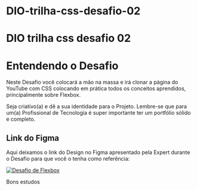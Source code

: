 # DIO-trilha-css-desafio-02

# DIO trilha css desafio 02

# Entendendo o Desafio

Neste Desafio você colocará a mão na massa e irá clonar a página do YouTube com CSS colocando em prática todos os conceitos aprendidos, principalmente sobre Flexbox.
 
Seja criativo(a) e dê a sua identidade para o Projeto. Lembre-se que para um(a) Profissional de Tecnologia é super importante ter um portfólio sólido e completo.
 
## Link do Figma

Aqui deixamos o link do Design no Figma apresentado pela Expert durante o Desafio para que você o tenha como referência:

[![Desafio de Flexbox]()](https://www.figma.com/file/lrRWUZPKnqMDZrSDJmZxUS/Desafio-de-Flexbox---DIO?node-id=0%3A1)
 
 
Bons estudos
